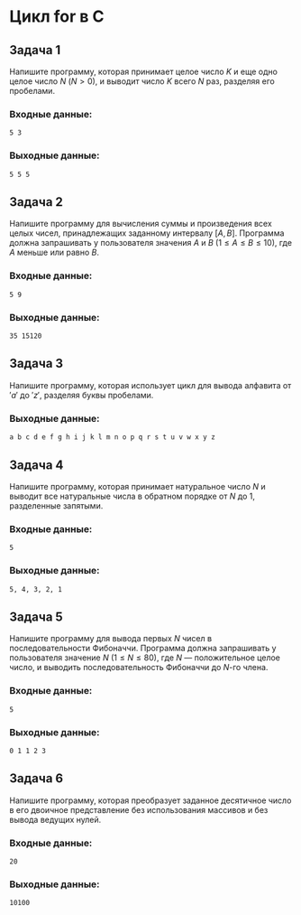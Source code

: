 # Цикл for в C

## Задача 1
Напишите программу, которая принимает целое число $K$ и еще одно целое число $N$ $(N > 0)$, и выводит число $K$ всего $N$ раз, разделяя его пробелами.

### Входные данные:
```
5 3
```
### Выходные данные:
```
5 5 5
```

## Задача 2
Напишите программу для вычисления суммы и произведения всех целых чисел, принадлежащих заданному интервалу $[A, B]$. Программа должна запрашивать у пользователя значения $A$ и $B$ $(1 \le A \le B \le 10)$, где $A$ меньше или равно $B$.

### Входные данные:
```
5 9
```
### Выходные данные:
```
35 15120
```

## Задача 3
Напишите программу, которая использует цикл для вывода алфавита от $'a'$ до $'z'$, разделяя буквы пробелами.

### Выходные данные:
```
a b c d e f g h i j k l m n o p q r s t u v w x y z
```

## Задача 4
Напишите программу, которая принимает натуральное число $N$ и выводит все натуральные числа в обратном порядке от $N$ до 1, разделенные запятыми.

### Входные данные:
```
5
```
### Выходные данные:
```
5, 4, 3, 2, 1
```

## Задача 5
Напишите программу для вывода первых $N$ чисел в последовательности Фибоначчи. Программа должна запрашивать у пользователя значение $N$ $(1 \leq N \leq 80)$, где $N$ — положительное целое число, и выводить последовательность Фибоначчи до $N$-го члена.

### Входные данные:
```
5
```
### Выходные данные:
```
0 1 1 2 3
```

## Задача 6
Напишите программу, которая преобразует заданное десятичное число в его двоичное представление без использования массивов и без вывода ведущих нулей.

### Входные данные:
```
20
```
### Выходные данные:
```
10100
```
